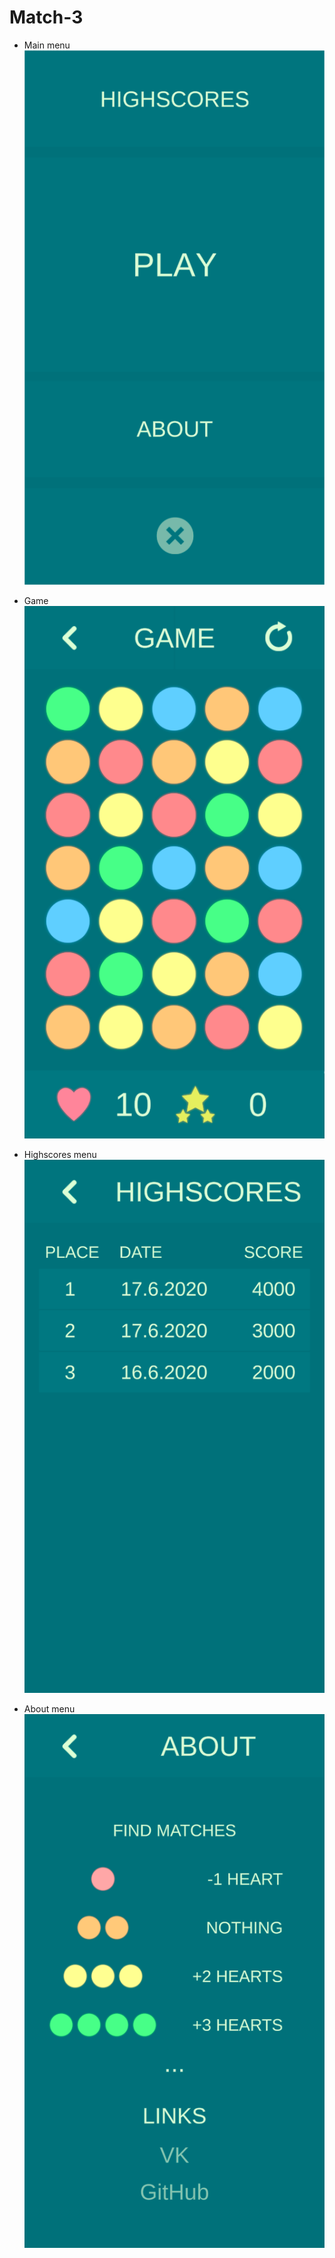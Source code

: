 # Match-3

* Main menu
![Menu](Images/menu.png)

* Game
![Game](Images/game.png)

* Highscores menu
![Highscores](Images/highscores.png)

* About menu
![About](Images/about.png)